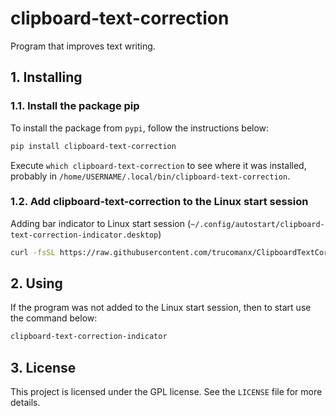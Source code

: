 # clipboard-text-correction

Program that improves text writing.

## 1. Installing

### 1.1. Install the package pip

To install the package from `pypi`, follow the instructions below:


```bash
pip install clipboard-text-correction
```

Execute `which clipboard-text-correction` to see where it was installed, probably in `/home/USERNAME/.local/bin/clipboard-text-correction`.


### 1.2. Add clipboard-text-correction to the Linux start session

Adding bar indicator to Linux start session (`~/.config/autostart/clipboard-text-correction-indicator.desktop`)

```bash
curl -fsSL https://raw.githubusercontent.com/trucomanx/ClipboardTextCorrection/main/install_linux_indicator_session.sh | sh
```

## 2. Using

If the program was not added to the Linux start session, then to start use the command below:

```bash
clipboard-text-correction-indicator
```

## 3. License

This project is licensed under the GPL license. See the `LICENSE` file for more details.
